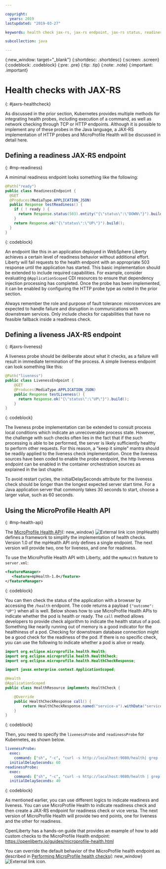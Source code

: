 ```yaml
---

copyright:
  years: 2019
lastupdated: "2019-03-27"

keywords: health check jax-rs, jax-rs endpoint, jax-rs status, readiness jax-rs, liveness jax-rs, microprofile health

subcollection: java

---
```


{:new_window: target="_blank"}
{:shortdesc: .shortdesc}
{:screen: .screen}
{:codeblock: .codeblock}
{:pre: .pre}
{:tip: .tip}
{:note: .note}
{:important: .important}

# Health checks with JAX-RS
{: #jaxrs-healthcheck}

As discussed in the prior section, Kubernetes provides multiple methods for integrating health probes, including execution of a command, as well as network checking through TCP or HTTP endpoints. Although it is possible to implement any of these probes in the Java language, a JAX-RS implementation of HTTP probes and MicroProfile Health will be discussed in detail here.

## Defining a readiness JAX-RS endpoint
{: #mp-readiness}

A mimimal readiness endpoint looks something like the following:

```java
@Path("ready")
public class ReadinessEndpoint {
  @GET
  @Produces(MediaType.APPLICATION_JSON)
  public Response testReadiness() {
    if ( ! ready ) {
      return Response.status(503).entity("{\"status\":\"DOWN\"}").build();
    }
    return Response.ok("{\"status\":\"UP\"}").build();
  }
}
```
{: codeblock}

An endpoint like this in an application deployed in WebSphere Liberty achieves a certain level of readiness behavior without additional effort. Liberty will fail requests to the health endpoint with an appropriate 503 response until the application has started. This basic implementation should be extended to include required capabilities. For example, consider evaluating `@ApplicationScoped` CDI resources to ensure that dependency injection processing has completed. Once the probe has been implemented, it can be enabled by configuring the HTTP probe type as noted in the prior section.

Always remember the role and purpose of fault tolerance: microservices are expected to handle failure and disruption in communications with downstream services. Only include checks for capabilities that have no feasible fallback inside a readiness check.

## Defining a liveness JAX-RS endpoint
{: #jaxrs-liveness}

A liveness probe should be deliberate about what it checks, as a failure will result in immediate termination of the process. A simple liveness endpoint can look something like this:

```java
@Path("liveness")
public class LivenessEndpoint {
    @GET
    @Produces(MediaType.APPLICATION_JSON)
    public Response testLiveness() {
      return Response.ok("{\"status\":\"UP\"}").build();
    }
}
```
{: codeblock}

The liveness probe implementation can be extended to consult process local conditions which indicate an unrecoverable process state. However, the challenge with such checks often lies in the fact that if the such processing is able to be performed, the server is likely sufficiently healthy to perform other requests. For this reason, a "keep it simple" mantra should be readily applied to the liveness check implementation. Once the liveness sources have been coded to enable the probe endpoint, the http liveness endpoint can be enabled in the container orchestration sources as explained in the last chapter.

To avoid restart cycles, the initialDelaySeconds attribute for the liveness check should be longer than the longest expected server start time. For a Java application server that commonly takes 30 seconds to start, choose a larger value, such as 60 seconds.

## Using the MicroProfile Health API
{: #mp-health-api}

The [MicroProfile Health API](https://www.ibm.com/support/knowledgecenter/en/SSEQTP_liberty/com.ibm.websphere.wlp.doc/ae/twlp_microprofile_healthcheck.html){: new_window} ![External link icon](../icons/launch-glyph.svg "External link icon") (mpHealth) defines a framework to simplify the implementation of health checks. Version 1.0 of the mpHealth API only defines a single endpoint. The next version will provide two, one for liveness, and one for readiness.

To use the MicroProfile Health API with Liberty, add the `mpHealth` feature to `server.xml`:

```xml
<featureManager>
   <feature>mpHealth-1.0</feature>
</featureManager>
```
{: codeblock}

You can then check the status of the application with a browser by accessing the `/health` endpoint. The code returns a payload `{"outcome": "UP"}` when all is well. Below shows how to use MicroProfile Health APIs to indicate whether the pod is health or ready. The `call` method allows developers to provide check algorithm to indicate the health status of a pod. Something like nearlly running out of memory is a good indicator for the healthiness of a pod. Checking for downstream database connection might be a good check for the readiness of the pod. If there is no specific check, you can use the following to indicate whether a pod is alive or ready.

```java
import org.eclipse.microprofile.health.Health;
import org.eclipse.microprofile.health.HealthCheck;
import org.eclipse.microprofile.health.HealthCheckResponse;

import javax.enterprise.context.ApplicationScoped;

@Health
@ApplicationScoped
public class HealthResource implements HealthCheck {

    @Override
    public HealthCheckResponse call() {
        return HealthCheckResponse.named("service-a").withData("service-a", "ok").up().build();
    }
}
```
{: codeblock}

Then, you need to specify the `livenessProbe` and `readinessProbe` for Kubernetes, as shown below.
```yaml
livenessProbe:
  exec:
    command: ["sh", "-c", "curl -s http://localhost:9080/health| grep -q service-a"]
  initialDelaySeconds: 60
readinessProbe:
  exec:
    command: ["sh", "-c", "curl -s http://localhost:9080/health | grep -q service-a"]
  initialDelaySeconds: 40
```
{: codeblock}

As mentioned earlier, you can use different logics to indicate readiness and liveness. You can use MicroProfile Health to indicate readiness check and then create a JAX-RS endpoint for readiness check or vice versa. The next version of MicroProfile Health will provide two end points, one for liveness and the other for readiness.

OpenLiberty has a hands-on guide that provides an example of how to add custom checks to the MicroProfile Health endpoint: https://openliberty.io/guides/microprofile-health.html

You can override the default behavior of the MicroProfile health endpoint as described in [Performing MicroProfile health checks](https://www.ibm.com/support/knowledgecenter/en/SSEQTP_liberty/com.ibm.websphere.wlp.doc/ae/twlp_microprofile_healthcheck.html){: new_window} ![External link icon](../icons/launch-glyph.svg "External link icon").
